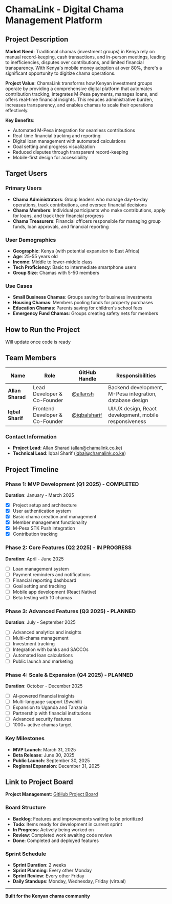 # ChamaLink - Digital Chama Management Platform

## Project Description

**Market Need**: Traditional chamas (investment groups) in Kenya rely on manual record-keeping, cash transactions, and in-person meetings, leading to inefficiencies, disputes over contributions, and limited financial transparency. With Kenya's mobile money adoption at over 80%, there's a significant opportunity to digitize chama operations.

**Project Value**: ChamaLink transforms how Kenyan investment groups operate by providing a comprehensive digital platform that automates contribution tracking, integrates M-Pesa payments, manages loans, and offers real-time financial insights. This reduces administrative burden, increases transparency, and enables chamas to scale their operations effectively.

**Key Benefits**:
- Automated M-Pesa integration for seamless contributions
- Real-time financial tracking and reporting
- Digital loan management with automated calculations
- Goal setting and progress visualization
- Reduced disputes through transparent record-keeping
- Mobile-first design for accessibility

## Target Users

### Primary Users
- **Chama Administrators**: Group leaders who manage day-to-day operations, track contributions, and oversee financial decisions
- **Chama Members**: Individual participants who make contributions, apply for loans, and track their financial progress
- **Chama Treasurers**: Financial officers responsible for managing group funds, loan approvals, and financial reporting

### User Demographics
- **Geographic**: Kenya (with potential expansion to East Africa)
- **Age**: 25-55 years old
- **Income**: Middle to lower-middle class
- **Tech Proficiency**: Basic to intermediate smartphone users
- **Group Size**: Chamas with 5-50 members

### Use Cases
- **Small Business Chamas**: Groups saving for business investments
- **Housing Chamas**: Members pooling funds for property purchases
- **Education Chamas**: Parents saving for children's school fees
- **Emergency Fund Chamas**: Groups creating safety nets for members

## How to Run the Project

Will update once code is ready
## Team Members

| Name | Role | GitHub Handle | Responsibilities |
|------|------|---------------|------------------|
| **Allan Sharad** | Lead Developer & Co-Founder | [@allansh](https://github.com/allansh) | Backend development, M-Pesa integration, database design |
| **Iqbal Sharif** | Frontend Developer & Co-Founder | [@iqbalsharif](https://github.com/iqbalsharif) | UI/UX design, React development, mobile responsiveness |

### Contact Information
- **Project Lead**: Allan Sharad (allan@chamalink.co.ke)
- **Technical Lead**: Iqbal Sharif (iqbal@chamalink.co.ke)

## Project Timeline

### Phase 1: MVP Development (Q1 2025) - COMPLETED
**Duration**: January - March 2025
- [x] Project setup and architecture
- [x] User authentication system
- [x] Basic chama creation and management
- [x] Member management functionality
- [x] M-Pesa STK Push integration
- [x] Contribution tracking

### Phase 2: Core Features (Q2 2025) - IN PROGRESS
**Duration**: April - June 2025
- [ ] Loan management system
- [ ] Payment reminders and notifications
- [ ] Financial reporting dashboard
- [ ] Goal setting and tracking
- [ ] Mobile app development (React Native)
- [ ] Beta testing with 10 chamas

### Phase 3: Advanced Features (Q3 2025) - PLANNED
**Duration**: July - September 2025
- [ ] Advanced analytics and insights
- [ ] Multi-chama management
- [ ] Investment tracking
- [ ] Integration with banks and SACCOs
- [ ] Automated loan calculations
- [ ] Public launch and marketing

### Phase 4: Scale & Expansion (Q4 2025) - PLANNED
**Duration**: October - December 2025
- [ ] AI-powered financial insights
- [ ] Multi-language support (Swahili)
- [ ] Expansion to Uganda and Tanzania
- [ ] Partnership with financial institutions
- [ ] Advanced security features
- [ ] 1000+ active chamas target

### Key Milestones
- **MVP Launch**: March 31, 2025
- **Beta Release**: June 30, 2025
- **Public Launch**: September 30, 2025
- **Regional Expansion**: December 31, 2025

## Link to Project Board

**Project Management**: [GitHub Project Board](https://github.com/users/allansh/projects/1)

### Board Structure
- **Backlog**: Features and improvements waiting to be prioritized
- **Todo**: Items ready for development in current sprint
- **In Progress**: Actively being worked on
- **Review**: Completed work awaiting code review
- **Done**: Completed and deployed features

### Sprint Schedule
- **Sprint Duration**: 2 weeks
- **Sprint Planning**: Every other Monday
- **Sprint Review**: Every other Friday
- **Daily Standups**: Monday, Wednesday, Friday (virtual)

---



**Built for the Kenyan chama community**
